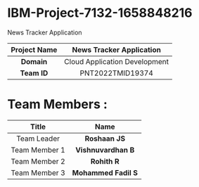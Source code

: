 # IBM-Project-7132-1658848216
News Tracker Application

|      **Project Name**     | News Tracker Application |
|:---------------------:|:------------------------------:|
|         **Domain**        |  Cloud Application Development |
|        **Team ID**        |  PNT2022TMID19374 |

# Team Members :
|   **Title**   |      **Name**     |
|:-----------:|:-----------------:|
| Team Leader   |    **Roshaan JS**   |
| Team Member 1 |   **Vishnuvardhan B**  |
| Team Member 2 |  **Rohith R**  |
| Team Member 3 | **Mohammed Fadil S** |
